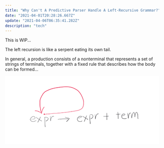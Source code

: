 ```yaml
---
title: "Why Can't A Predictive Parser Handle A Left-Recursive Grammar?"
date: "2021-04-01T20:28:26.667Z"
update: "2021-04-06T06:35:41.282Z"
description: "tech"
---
```


This is WIP...

The left recursion is like a serpent eating its own tail.

In general, a production consists of a nonterminal that represents a set of strings of terminals, together with a fixed
rule that describes how the body can be formed...

![left-recursion](./left-recursion.png)
